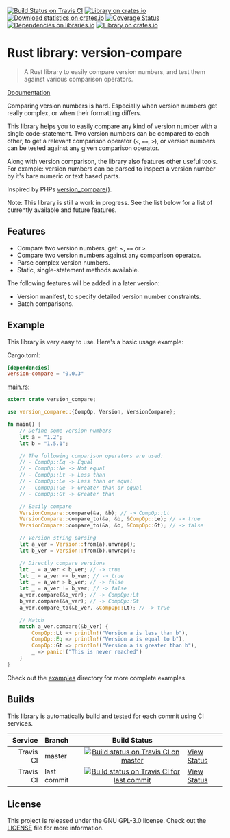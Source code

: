 [![Build Status on Travis CI](https://travis-ci.org/timvisee/version-compare.svg?branch=master)](https://travis-ci.org/timvisee/version-compare)
[![Library on crates.io](https://img.shields.io/crates/v/version-compare.svg)](https://crates.io/crates/version-compare)
[![Download statistics on crates.io](https://img.shields.io/crates/d/version-compare.svg)](https://crates.io/crates/version-compare)
[![Coverage Status](https://coveralls.io/repos/github/timvisee/version-compare/badge.svg?branch=master)](https://coveralls.io/github/timvisee/version-compare?branch=master)
[![Dependencies on libraries.io](https://img.shields.io/librariesio/github/timvisee/version-compare.svg)](https://libraries.io/github/timvisee/version-compare)
[![Library on crates.io](https://img.shields.io/crates/l/version-compare.svg)](https://crates.io/crates/version-compare)

# Rust library: version-compare
> A Rust library to easily compare version numbers, and test them against various comparison operators.

[Documentation](https://timvisee.github.io/version-compare)

Comparing version numbers is hard. Especially when version numbers get really complex,
or when their formatting differs. 

This library helps you to easily compare any kind of version number with a single code-statement.
Two version numbers can be compared to each other, to get a relevant comparison operator (`<`, `==`, `>`),
or version numbers can be tested against any given comparison operator.

Along with version comparison, the library also features other useful tools.  
For example: version numbers can be parsed to inspect a version number by it's bare numeric or text based parts.

Inspired by PHPs [version_compare()](http://php.net/manual/en/function.version-compare.php).

Note: This library is still a work in progress.
See the list below for a list of currently available and future features.

## Features
* Compare two version numbers, get: `<`, `==` or `>`.
* Compare two version numbers against any comparison operator.
* Parse complex version numbers.
* Static, single-statement methods available.

The following features will be added in a later version:
* Version manifest, to specify detailed version number constraints.
* Batch comparisons.

## Example
This library is very easy to use. Here's a basic usage example:

Cargo.toml:
```toml
[dependencies]
version-compare = "0.0.3"
```

[main.rs:](examples/example.rs)
```rust
extern crate version_compare;

use version_compare::{CompOp, Version, VersionCompare};

fn main() {
    // Define some version numbers
    let a = "1.2";
    let b = "1.5.1";

    // The following comparison operators are used:
    // - CompOp::Eq -> Equal
    // - CompOp::Ne -> Not equal
    // - CompOp::Lt -> Less than
    // - CompOp::Le -> Less than or equal
    // - CompOp::Ge -> Greater than or equal
    // - CompOp::Gt -> Greater than

    // Easily compare
    VersionCompare::compare(&a, &b); // -> CompOp::Lt
    VersionCompare::compare_to(&a, &b, &CompOp::Le); // -> true
    VersionCompare::compare_to(&a, &b, &CompOp::Gt); // -> false

    // Version string parsing
    let a_ver = Version::from(a).unwrap();
    let b_ver = Version::from(b).unwrap();

    // Directly compare versions
    let _ = a_ver < b_ver; // -> true
    let _ = a_ver <= b_ver; // -> true
    let _ = a_ver > b_ver; // -> false
    let _ = a_ver != b_ver; // -> false
    a_ver.compare(&b_ver); // -> CompOp::Lt
    b_ver.compare(&a_ver); // -> CompOp::Gt
    a_ver.compare_to(&b_ver, &CompOp::Lt); // -> true

    // Match
    match a_ver.compare(&b_ver) {
        CompOp::Lt => println!("Version a is less than b"),
        CompOp::Eq => println!("Version a is equal to b"),
        CompOp::Gt => println!("Version a is greater than b"),
        _ => panic!("This is never reached")
    }
}
```

Check out the [examples](examples) directory for more complete examples.

## Builds
This library is automatically build and tested for each commit using CI services.

|Service|Branch|Build Status| |
|---:|:---|:---:|:---|
|Travis CI|master|[![Build status on Travis CI on master](https://travis-ci.org/timvisee/version-compare.svg?branch=master)](https://travis-ci.org/timvisee/version-compare)|[View Status](https://travis-ci.org/timvisee/version-compare)|
|Travis CI|last commit|[![Build status on Travis CI for last commit](https://travis-ci.org/timvisee/version-compare.svg)](https://travis-ci.org/timvisee/version-compare)|[View Status](https://travis-ci.org/timvisee/version-compare)|

## License
This project is released under the GNU GPL-3.0 license. Check out the [LICENSE](LICENSE) file for more information.